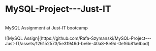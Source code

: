 # MySQL-Project---Just-IT
<br>
MySQL Assignment at Just-IT bootcamp
<br>
<br>
![MySQL Assign](https://github.com/Rafa-Szymanski/MySQL-Project---Just-IT/assets/126152573/5e31946d-be6e-40a8-8e9d-0ef6b81a6bad)
